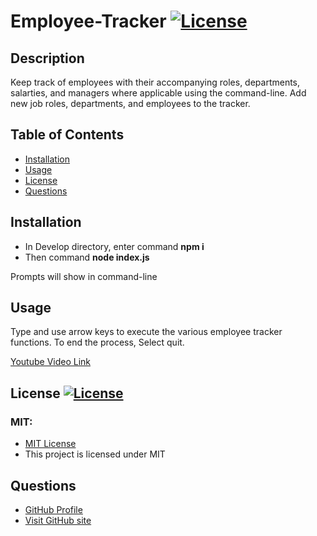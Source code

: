 # Employee-Tracker [![License](https://img.shields.io/badge/License-MIT-pink.svg)](https://opensource.org/licenses/MIT) 
                       
## Description
Keep track of employees with their accompanying roles, departments, salarties, and managers where applicable using the command-line. Add new job roles, departments, and employees to the tracker.

## Table of Contents
- [Installation](#installation)
- [Usage](#usage)
- [License](#license)
- [Questions](#questions)

## Installation
<ul>
<li> In Develop directory, enter command <b>npm i</b></li>
<li> Then command <b> node index.js </b> </li>
</ul>
Prompts will show in command-line
    
## Usage
Type and use arrow keys to execute the various employee tracker functions.
To end the process, Select quit. 

<a href = "https://youtu.ve/biFgax_d8SE"> Youtube Video Link </a>

## License [![License](https://img.shields.io/badge/License-MIT-pink.svg)](https://opensource.org/licenses/MIT)
<h3> MIT: </h3>
<ul> <li> <a href = "https://opensource.org/licenses/MIT"> MIT License </a></li> <li> This project is licensed under MIT</li> </ul>

## Questions
<ul> <li><a href = "https://github.com/janeijones">GitHub Profile </li>
<li> <a href = "https://https://github.com/janeijones/Employee-Tracker">Visit GitHub site</li>
